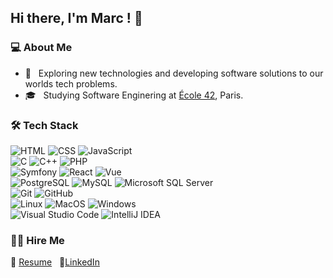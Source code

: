 ## Hi there, I'm Marc ! 👋

### 💻 About Me

- 🤔 &nbsp; Exploring new technologies and developing software solutions to our worlds tech problems.
- 🎓 &nbsp; Studying Software Enginering at [École 42](https://42.fr/), Paris.

### 🛠 Tech Stack

![HTML](https://img.shields.io/badge/-HTML-333333?style=flat&logo=HTML5)
![CSS](https://img.shields.io/badge/-CSS-333333?style=flat&logo=CSS3&logoColor=1572B6)
![JavaScript](https://img.shields.io/badge/-JavaScript-333333?style=flat&logo=javascript)\
![C](https://img.shields.io/badge/-C-333333?style=flat&logo=c)
![C++](https://img.shields.io/badge/-C++-333333?style=flat&logo=cplusplus&logoColor=5E97D0)
![PHP](https://img.shields.io/badge/-PHP-333333?style=flat&logo=php)\
![Symfony](https://img.shields.io/badge/-Symfony-333333?style=flat&logo=symfony)
![React](https://img.shields.io/badge/-React-333333?style=flat&logo=react)
![Vue](https://img.shields.io/badge/-Vue.js-333333?style=flat&logo=vuedotjs)\
![PostgreSQL](https://img.shields.io/badge/-PostgreSQL-333333?style=flat&logo=PostgreSQL)
![MySQL](https://img.shields.io/badge/-MySQL-333333?style=flat&logo=mysql)
![Microsoft SQL Server](https://img.shields.io/badge/-Microsoft_Sql_Server-333333?style=flat&logo=microsoftsqlserver)\
![Git](https://img.shields.io/badge/-Git-333333?style=flat&logo=git)
![GitHub](https://img.shields.io/badge/-GitHub-333333?style=flat&logo=github)\
![Linux](https://img.shields.io/badge/-Linux-333333?style=flat&logo=linux)
![MacOS](https://img.shields.io/badge/-MacOS-333333?style=flat&logo=macos)
![Windows](https://img.shields.io/badge/-Windows-333333?style=flat&logo=windows&logoColor=00a2ed)\
![Visual Studio Code](https://img.shields.io/badge/-Visual_Studio_Code-333333?style=flat&logo=visual-studio-code&logoColor=007ACC)
![IntelliJ IDEA](https://img.shields.io/badge/-IntelliJ_IDEA-333333?style=flat&logo=intellijidea)

### 🤝🏻 Hire Me

👔&nbsp;[Resume](https://burnt-script-6bb.notion.site/Hi-2cffc19b35d24cc7a47c453f161ca1a0)
&nbsp;&nbsp;🔗[LinkedIn](https://www.linkedin.com/in/marcte)
